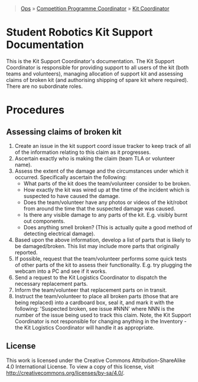 > [Ops](https://bitbucket.org/srobo/ops-manual/wiki/Home) » [Competition Programme Coordinator](https://bitbucket.org/rspanton/sr-comp-programme/wiki/Home) » [Kit Coordinator](https://bitbucket.org/richardbarlow/sr-kit-coord/wiki/Home)

# Student Robotics Kit Support Documentation

This is the Kit Support Coordinator's documentation. The Kit Support Coordinator is responsible for providing support to all users of the kit (both teams and volunteers), managing allocation of support kit and assessing claims of broken kit (and authorising shipping of spare kit where required). There are no subordinate roles.

# Procedures

## Assessing claims of broken kit

1. Create an issue in the kit support coord issue tracker to keep track of all of the information relating to this claim as it progresses.
1. Ascertain exactly who is making the claim (team TLA or volunteer name).
1. Assess the extent of the damage and the circumstances under which it occurred. Specifically ascertain the following:
    * What parts of the kit does the team/volunteer consider to be broken.
    * How exactly the kit was wired up at the time of the incident which is suspected to have caused the damage.
    * Does the team/volunteer have any photos or videos of the kit/robot from around the time that the suspected damage was caused.
    * Is there any visible damage to any parts of the kit. E.g. visibly burnt out components.
    * Does anything smell broken? (This is actually quite a good method of detecting electrical damage).
1. Based upon the above information, develop a list of parts that is likely to be damaged/broken. This list may include more parts that originally reported.
1. If possible, request that the team/volunteer performs some quick tests of other parts of the kit to assess their functionality. E.g. try plugging the webcam into a PC and see if it works.
1. Send a request to the Kit Logistics Coordinator to dispatch the necessary replacement parts.
1. Inform the team/volunteer that replacement parts on in transit.
1. Instruct the team/volunteer to place all broken parts (those that are being replaced) into a cardboard box, seal it, and mark it with the following: 'Suspected broken, see issue #NNN' where NNN is the number of the issue being used to track this claim. Note, the Kit Support Coordinator is not responsible for changing anything in the Inventory - the Kit Logistics Coordinator will handle it as appropriate.

## License
This work is licensed under the Creative Commons Attribution-ShareAlike 4.0 International License. To view a copy of this license, visit http://creativecommons.org/licenses/by-sa/4.0/.